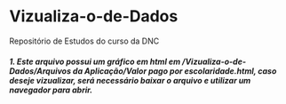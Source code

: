 # Vizualiza-o-de-Dados
Repositório de Estudos do curso da DNC


#####  1. Este arquivo possui um gráfico em html em /Vizualiza-o-de-Dados/Arquivos da Aplicação/Valor pago por escolaridade.html, caso deseje vizualizar, será necessário baixar o arquivo e utilizar um navegador para abrir.
